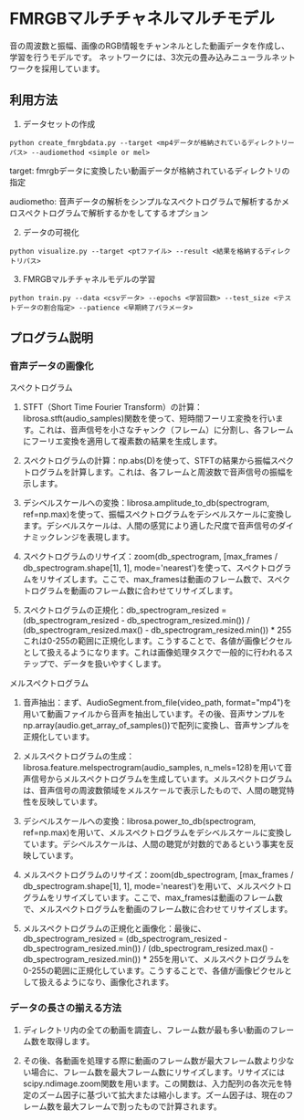 # FMRGBマルチチャネルマルチモデル
音の周波数と振幅、画像のRGB情報をチャンネルとした動画データを作成し、学習を行うモデルです。
ネットワークには、3次元の畳み込みニューラルネットワークを採用しています。

## 利用方法
1. データセットの作成
```
python create_fmrgbdata.py --target <mp4データが格納されているディレクトリーパス> --audiomethod <simple or mel>
```
target: fmrgbデータに変換したい動画データが格納されているディレクトリの指定

audiometho: 音声データの解析をシンプルなスペクトログラムで解析するかメロスペクトログラムで解析するかをしてするオプション
    
2. データの可視化
```
python visualize.py --target <ptファイル> --result <結果を格納するディレクトリパス>
```
3. FMRGBマルチチャネルモデルの学習
```
python train.py --data <csvデータ> --epochs <学習回数> --test_size <テストデータの割合指定> --patience <早期終了パラメータ>
```
##  プログラム説明
### 音声データの画像化
スペクトログラム

1. STFT（Short Time Fourier Transform）の計算：librosa.stft(audio_samples)関数を使って、短時間フーリエ変換を行います。これは、音声信号を小さなチャンク（フレーム）に分割し、各フレームにフーリエ変換を適用して複素数の結果を生成します。

2. スペクトログラムの計算：np.abs(D)を使って、STFTの結果から振幅スペクトログラムを計算します。これは、各フレームと周波数で音声信号の振幅を示します。

3. デシベルスケールへの変換：librosa.amplitude_to_db(spectrogram, ref=np.max)を使って、振幅スペクトログラムをデシベルスケールに変換します。デシベルスケールは、人間の感覚により適した尺度で音声信号のダイナミックレンジを表現します。

4. スペクトログラムのリサイズ：zoom(db_spectrogram, [max_frames / db_spectrogram.shape[1], 1], mode='nearest')を使って、スペクトログラムをリサイズします。ここで、max_framesは動画のフレーム数で、スペクトログラムを動画のフレーム数に合わせてリサイズします。

5. スペクトログラムの正規化：db_spectrogram_resized = (db_spectrogram_resized - db_spectrogram_resized.min()) / (db_spectrogram_resized.max() - db_spectrogram_resized.min()) * 255 これは0-255の範囲に正規化します。こうすることで、各値が画像ピクセルとして扱えるようになります。これは画像処理タスクで一般的に行われるステップで、データを扱いやすくします。

メルスペクトログラム

1. 音声抽出：まず、AudioSegment.from_file(video_path, format="mp4")を用いて動画ファイルから音声を抽出しています。その後、音声サンプルをnp.array(audio.get_array_of_samples())で配列に変換し、音声サンプルを正規化しています。

2. メルスペクトログラムの生成：librosa.feature.melspectrogram(audio_samples, n_mels=128)を用いて音声信号からメルスペクトログラムを生成しています。メルスペクトログラムは、音声信号の周波数領域をメルスケールで表示したもので、人間の聴覚特性を反映しています。

3. デシベルスケールへの変換：librosa.power_to_db(spectrogram, ref=np.max)を用いて、メルスペクトログラムをデシベルスケールに変換しています。デシベルスケールは、人間の聴覚が対数的であるという事実を反映しています。

4. メルスペクトログラムのリサイズ：zoom(db_spectrogram, [max_frames / db_spectrogram.shape[1], 1], mode='nearest')を用いて、メルスペクトログラムをリサイズしています。ここで、max_framesは動画のフレーム数で、メルスペクトログラムを動画のフレーム数に合わせてリサイズします。

5. メルスペクトログラムの正規化と画像化：最後に、db_spectrogram_resized = (db_spectrogram_resized - db_spectrogram_resized.min()) / (db_spectrogram_resized.max() - db_spectrogram_resized.min()) * 255を用いて、メルスペクトログラムを0-255の範囲に正規化しています。こうすることで、各値が画像ピクセルとして扱えるようになり、画像化されます。

### データの長さの揃える方法
1. ディレクトリ内の全ての動画を調査し、フレーム数が最も多い動画のフレーム数を取得します。

2. その後、各動画を処理する際に動画のフレーム数が最大フレーム数より少ない場合に、フレーム数を最大フレーム数にリサイズします。リサイズにはscipy.ndimage.zoom関数を用います。この関数は、入力配列の各次元を特定のズーム因子に基づいて拡大または縮小します。ズーム因子は、現在のフレーム数を最大フレームで割ったもので計算されます。

